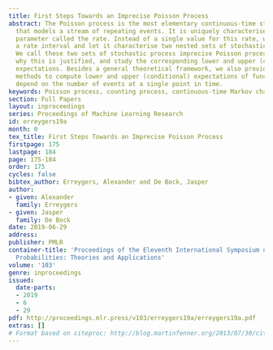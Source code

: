 ```yaml
---
title: First Steps Towards an Imprecise Poisson Process
abstract: The Poisson process is the most elementary continuous-time stochastic process
  that models a stream of repeating events. It is uniquely characterised by a single
  parameter called the rate. Instead of a single value for this rate, we here consider
  a rate interval and let it characterise two nested sets of stochastic processes.
  We call these two sets of stochastic process imprecise Poisson processes, explain
  why this is justified, and study the corresponding lower and upper (conditional)
  expectations. Besides a general theoretical framework, we also provide practical
  methods to compute lower and upper (conditional) expectations of functions that
  depend on the number of events at a single point in time.
keywords: Poisson process, counting process, continuous-time Markov chain, imprecision
section: Full Papers
layout: inproceedings
series: Proceedings of Machine Learning Research
id: erreygers19a
month: 0
tex_title: First Steps Towards an Imprecise Poisson Process
firstpage: 175
lastpage: 184
page: 175-184
order: 175
cycles: false
bibtex_author: Erreygers, Alexander and De Bock, Jasper
author:
- given: Alexander
  family: Erreygers
- given: Jasper
  family: De Bock
date: 2019-06-29
address: 
publisher: PMLR
container-title: 'Proceedings of the Eleventh International Symposium on Imprecise
  Probabilities: Theories and Applications'
volume: '103'
genre: inproceedings
issued:
  date-parts:
  - 2019
  - 6
  - 29
pdf: http://proceedings.mlr.press/v103/erreygers19a/erreygers19a.pdf
extras: []
# Format based on citeproc: http://blog.martinfenner.org/2013/07/30/citeproc-yaml-for-bibliographies/
---
```

